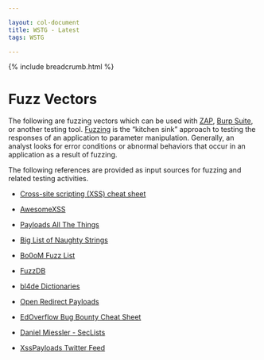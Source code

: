 ```yaml
---

layout: col-document
title: WSTG - Latest
tags: WSTG

---
```


{% include breadcrumb.html %}
# Fuzz Vectors

The following are fuzzing vectors which can be used with [ZAP](https://www.zaproxy.org), [Burp Suite](https://portswigger.net/burp), or another testing tool. [Fuzzing](https://owasp.org/www-community/Fuzzing) is the “kitchen sink” approach to testing the responses of an application to parameter manipulation. Generally, an analyst looks for error conditions or abnormal behaviors that occur in an application as a result of fuzzing.

The following references are provided as input sources for fuzzing and related testing activities.

- [Cross-site scripting (XSS) cheat sheet](https://portswigger.net/web-security/cross-site-scripting/cheat-sheet)
- [AwesomeXSS](https://github.com/s0md3v/AwesomeXSS)
- [Payloads All The Things](https://github.com/swisskyrepo/PayloadsAllTheThings)
- [Big List of Naughty Strings](https://github.com/minimaxir/big-list-of-naughty-strings)
- [Bo0oM Fuzz List](https://github.com/Bo0oM/fuzz.txt)
- [FuzzDB](https://github.com/fuzzdb-project/fuzzdb)
- [bl4de Dictionaries](https://github.com/bl4de/dictionaries)
- [Open Redirect Payloads](https://github.com/cujanovic/Open-Redirect-Payloads)
- [EdOverflow Bug Bounty Cheat Sheet](https://github.com/EdOverflow/bugbounty-cheatsheet)
- [Daniel Miessler - SecLists](https://github.com/danielmiessler/SecLists)

- [XssPayloads Twitter Feed](https://mobile.twitter.com/XssPayloads)
